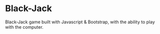 # Black-Jack
Black-Jack game built with Javascript & Bootstrap, with the ability to play with the computer. 
